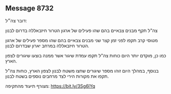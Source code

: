## Message 8732

דובר צה״ל:

צה"ל תקף מבנים צבאיים בהם שהו פעילים של ארגון הטרור חיזבאללה בדרום לבנון

מטוסי קרב תקפו לפני זמן קצר שני מבנים צבאיים בהם שהו מספר פעילים של ארגון הטרור חיזבאללה במרחב יארון שבדרום לבנון.

כמו כן, מוקדם יותר היום כוחות צה"ל תקפו עמדת שיגור אשר ממנה בוצעו שיגורים לצפון הארץ.

בנוסף, במהלך היום זוהו מספר שיגורים שחצו משטח לבנון לצפון הארץ, כוחות צה"ל תקפו את מקורות הירי לצד מרחבים נוספים בשטח לבנון.

מצורף תיעוד מהתקיפה: https://bit.ly/3Sg6lYq


